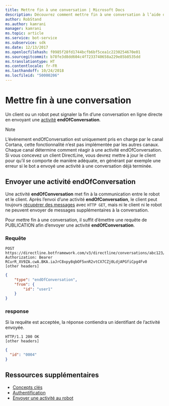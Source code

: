```yaml
---
title: Mettre fin à une conversation | Microsoft Docs
description: Découvrez comment mettre fin à une conversation à l’aide de l’API Direct Line v3.0.
author: RobStand
ms.author: kamrani
manager: kamrani
ms.topic: article
ms.service: bot-service
ms.subservice: sdk
ms.date: 12/13/2017
ms.openlocfilehash: f0985f28fd1744bcfb6bf5cea1c2230254670e01
ms.sourcegitcommit: b78fe3d8dd604c4f7233740658a229e85b8535dd
ms.translationtype: HT
ms.contentlocale: fr-FR
ms.lasthandoff: 10/24/2018
ms.locfileid: "50000206"
---
```

# <a name="end-a-conversation"></a>Mettre fin à une conversation

Un client ou un robot peut signaler la fin d’une conversation en ligne directe en envoyant une [activité](bot-framework-rest-connector-activities.md) **endOfConversation**. 

> [!NOTE] 
> L’événement endOfConversation est uniquement pris en charge par le canal Cortana, cette fonctionnalité n’est pas implémentée par les autres canaux. Chaque canal détermine comment réagir à une activité endOfConversation. Si vous concevez un client DirectLine, vous devrez mettre à jour le client pour qu’il se comporte de manière adéquate, en générant par exemple une erreur si le bot a envoyé une activité à une conversation déjà terminée.

## <a name="send-an-endofconversation-activity"></a>Envoyer une activité endOfConversation

Une activité **endOfConversation** met fin à la communication entre le robot et le client. Après l’envoi d’une activité **endOfConversation**, le client peut toujours [récupérer des messages](bot-framework-rest-direct-line-3-0-receive-activities.md#http-get) avec `HTTP GET`, mais ni le client ni le robot ne peuvent envoyer de messages supplémentaires à la conversation. 

Pour mettre fin à une conversation, il suffit d’émettre une requête de PUBLICATION afin d’envoyer une activité **endOfConversation**.

### <a name="request"></a>Requête

```http
POST https://directline.botframework.com/v3/directline/conversations/abc123/activities
Authorization: Bearer RCurR_XV9ZA.cwA.BKA.iaJrC8xpy8qbOF5xnR2vtCX7CZj0LdjAPGfiCpg4Fv0
[other headers]
```

```json
{
    "type": "endOfConversation",
    "from": {
        "id": "user1"
    }
}
```

### <a name="response"></a>response

Si la requête est acceptée, la réponse contiendra un identifiant de l’activité envoyée.

```http
HTTP/1.1 200 OK
[other headers]
```

```json
{
  "id": "0004"
}
```

## <a name="additional-resources"></a>Ressources supplémentaires

- [Concepts clés](bot-framework-rest-direct-line-3-0-concepts.md)
- [Authentification](bot-framework-rest-direct-line-3-0-authentication.md)
- [Envoyer une activité au robot](bot-framework-rest-direct-line-3-0-send-activity.md)
